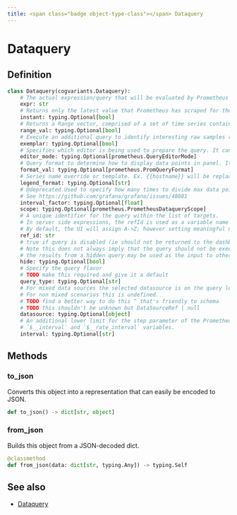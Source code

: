 ```yaml
---
title: <span class="badge object-type-class"></span> Dataquery
---
```

# <span class="badge object-type-class"></span> Dataquery

## Definition

```python
class Dataquery(cogvariants.Dataquery):
    # The actual expression/query that will be evaluated by Prometheus
    expr: str
    # Returns only the latest value that Prometheus has scraped for the requested time series
    instant: typing.Optional[bool]
    # Returns a Range vector, comprised of a set of time series containing a range of data points over time for each time series
    range_val: typing.Optional[bool]
    # Execute an additional query to identify interesting raw samples relevant for the given expr
    exemplar: typing.Optional[bool]
    # Specifies which editor is being used to prepare the query. It can be "code" or "builder"
    editor_mode: typing.Optional[prometheus.QueryEditorMode]
    # Query format to determine how to display data points in panel. It can be "time_series", "table", "heatmap"
    format_val: typing.Optional[prometheus.PromQueryFormat]
    # Series name override or template. Ex. {{hostname}} will be replaced with label value for hostname
    legend_format: typing.Optional[str]
    # @deprecated Used to specify how many times to divide max data points by. We use max data points under query options
    # See https://github.com/grafana/grafana/issues/48081
    interval_factor: typing.Optional[float]
    scope: typing.Optional[prometheus.PrometheusDataqueryScope]
    # A unique identifier for the query within the list of targets.
    # In server side expressions, the refId is used as a variable name to identify results.
    # By default, the UI will assign A->Z; however setting meaningful names may be useful.
    ref_id: str
    # true if query is disabled (ie should not be returned to the dashboard)
    # Note this does not always imply that the query should not be executed since
    # the results from a hidden query may be used as the input to other queries (SSE etc)
    hide: typing.Optional[bool]
    # Specify the query flavor
    # TODO make this required and give it a default
    query_type: typing.Optional[str]
    # For mixed data sources the selected datasource is on the query level.
    # For non mixed scenarios this is undefined.
    # TODO find a better way to do this ^ that's friendly to schema
    # TODO this shouldn't be unknown but DataSourceRef | null
    datasource: typing.Optional[object]
    # An additional lower limit for the step parameter of the Prometheus query and for the
    # `$__interval` and `$__rate_interval` variables.
    interval: typing.Optional[str]
```
## Methods

### <span class="badge object-method"></span> to_json

Converts this object into a representation that can easily be encoded to JSON.

```python
def to_json() -> dict[str, object]
```

### <span class="badge object-method"></span> from_json

Builds this object from a JSON-decoded dict.

```python
@classmethod
def from_json(data: dict[str, typing.Any]) -> typing.Self
```

## See also

 * <span class="badge builder"></span> [Dataquery](./builder-Dataquery.md)

